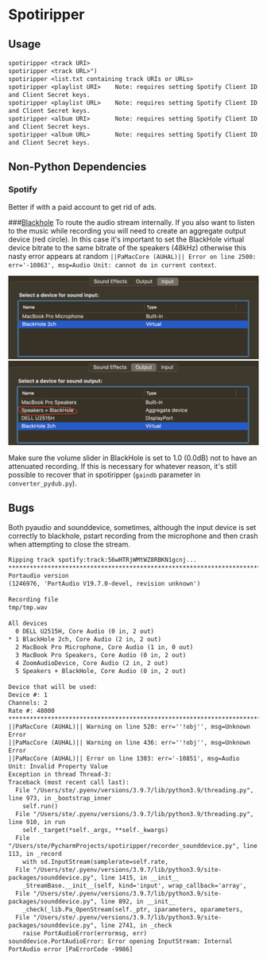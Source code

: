 # Spotiripper

## Usage

    spotiripper <track URI>
    spotiripper <track URL>")
    spotiripper <list.txt containing track URIs or URLs>
    spotiripper <playlist URI>    Note: requires setting Spotify Client ID and Client Secret keys.
    spotiripper <playlist URL>    Note: requires setting Spotify Client ID and Client Secret keys.
    spotiripper <album URI>       Note: requires setting Spotify Client ID and Client Secret keys.
    spotiripper <album URL>       Note: requires setting Spotify Client ID and Client Secret keys.

## Non-Python Dependencies
### Spotify
Better if with a paid account to get rid of ads.

###[Blackhole](https://existential.audio/blackhole/)
To route the audio stream internally.
If you also want to listen to the music while recording you will need to create an aggregate output device (red circle). In this case it's important to set the BlackHole virtual device bitrate to the same bitrate of the speakers (48kHz) otherwise this nasty error appears at random `||PaMacCore (AUHAL)|| Error on line 2500: err='-10863', msg=Audio Unit: cannot do in current context`.

![alt text1](docs/audio_input.png "Input")
![alt text1](docs/audio_output.png "Output")

Make sure the volume slider in BlackHole is set to 1.0 (0.0dB) not to have an attenuated recording. If this is necessary for whatever reason, it's still possible to recover that in spotiripper (`gaindb` parameter in `converter_pydub.py`).

## Bugs
Both pyaudio and sounddevice, sometimes, although the input device is set correctly to blackhole, pstart recording from the microphone and then crash when attempting to close the stream.

````
Ripping track spotify:track:56wHTRjWMtWZ8RBKN1gcnj...                                                         
********************************************************************************
Portaudio version
(1246976, 'PortAudio V19.7.0-devel, revision unknown')

Recording file
tmp/tmp.wav

All devices
  0 DELL U2515H, Core Audio (0 in, 2 out)
* 1 BlackHole 2ch, Core Audio (2 in, 2 out)
  2 MacBook Pro Microphone, Core Audio (1 in, 0 out)
  3 MacBook Pro Speakers, Core Audio (0 in, 2 out)
  4 ZoomAudioDevice, Core Audio (2 in, 2 out)
  5 Speakers + BlackHole, Core Audio (0 in, 2 out)

Device that will be used:
Device #: 1
Channels: 2
Rate #: 48000
********************************************************************************
||PaMacCore (AUHAL)|| Warning on line 520: err=''!obj'', msg=Unknown Error
||PaMacCore (AUHAL)|| Warning on line 436: err=''!obj'', msg=Unknown Error
||PaMacCore (AUHAL)|| Error on line 1303: err='-10851', msg=Audio Unit: Invalid Property Value
Exception in thread Thread-3:
Traceback (most recent call last):
  File "/Users/ste/.pyenv/versions/3.9.7/lib/python3.9/threading.py", line 973, in _bootstrap_inner
    self.run()
  File "/Users/ste/.pyenv/versions/3.9.7/lib/python3.9/threading.py", line 910, in run
    self._target(*self._args, **self._kwargs)
  File "/Users/ste/PycharmProjects/spotiripper/recorder_sounddevice.py", line 113, in _record
    with sd.InputStream(samplerate=self.rate,
  File "/Users/ste/.pyenv/versions/3.9.7/lib/python3.9/site-packages/sounddevice.py", line 1415, in __init__
    _StreamBase.__init__(self, kind='input', wrap_callback='array',
  File "/Users/ste/.pyenv/versions/3.9.7/lib/python3.9/site-packages/sounddevice.py", line 892, in __init__
    _check(_lib.Pa_OpenStream(self._ptr, iparameters, oparameters,
  File "/Users/ste/.pyenv/versions/3.9.7/lib/python3.9/site-packages/sounddevice.py", line 2741, in _check
    raise PortAudioError(errormsg, err)
sounddevice.PortAudioError: Error opening InputStream: Internal PortAudio error [PaErrorCode -9986]
````